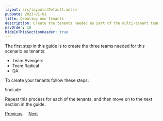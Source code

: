 ```yaml
---
layout: src/layouts/Default.astro
pubDate: 2023-01-01
title: Creating new tenants
description: Create the tenants needed as part of the multi-tenant team setup in Octopus Deploy.
navOrder: 10
hideInThisSectionHeader: true
---
```


The first step in this guide is to create the three teams needed for this scenario as tenants:

- Team Avengers
- Team Radical
- QA

To create your tenants follow these steps:

!include <tenants-create-tenant>

Repeat this process for each of the tenants, and then move on to the next section in the guide.

<span><a class="btn btn-secondary" href="/docs/tenants/guides/multi-tenant-teams">Previous</a></span>&nbsp;&nbsp;&nbsp;&nbsp;&nbsp;<span><a class="btn btn-success" href="/docs/tenants/guides/multi-tenant-teams/assign-team-userrole-to-tenant">Next</a></span>